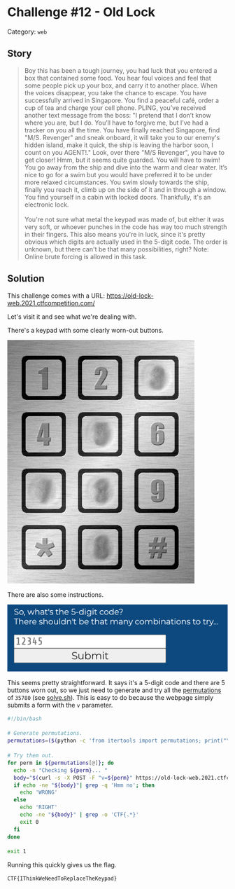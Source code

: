 # Challenge #12 - Old Lock

Category: `web`

## Story

>Boy this has been a tough journey, you had luck that you entered a box that contained some food. You hear foul voices and feel that some people pick up your box, and carry it to another place. When the voices disappear, you take the chance to escape. You have successfully arrived in Singapore. You find a peaceful café, order a cup of tea and charge your cell phone. PLING, you’ve received another text message from the boss: "I pretend that I don’t know where you are, but I do. You’ll have to forgive me, but I’ve had a tracker on you all the time. You have finally reached Singapore, find "M/S. Revenger" and sneak onboard, it will take you to our enemy's hidden island, make it quick, the ship is leaving the harbor soon, I count on you AGENT!." Look, over there "M/S Revenger", you have to get closer! Hmm, but it seems quite guarded. You will have to swim! You go away from the ship and dive into the warm and clear water. It’s nice to go for a swim but you would have preferred it to be under more relaxed circumstances. You swim slowly towards the ship, finally you reach it, climb up on the side of it and in through a window. You find yourself in a cabin with locked doors. Thankfully, it's an electronic lock.<br/><br/>
>You're not sure what metal the keypad was made of, but either it was very soft, or whoever punches in the code has way too much strength in their fingers. This also means you're in luck, since it's pretty obvious which digits are actually used in the 5-digit code. The order is unknown, but there can't be that many possibilities, right? Note: Online brute forcing is allowed in this task.

## Solution

This challenge comes with a URL: https://old-lock-web.2021.ctfcompetition.com/

Let's visit it and see what we're dealing with.

There's a keypad with some clearly worn-out buttons.

![Keypad with worn out buttons 3, 5, 7, 8 and 0](old_keypad.png)

There are also some instructions.

![Instructions to try a 5-digit code](instructions.png)

This seems pretty straightforward. It says it's a 5-digit code and there are 5 buttons worn out, so we just need to generate and try all the [permutations](https://en.wikipedia.org/wiki/Permutation) of `35780` (see [solve.sh](solve.sh)). This is easy to do because the webpage simply submits a form with the `v` parameter.

```sh
#!/bin/bash

# Generate permutations.
permutations=($(python -c 'from itertools import permutations; print("\n".join(["".join(perm) for perm in permutations("35780")]))'))

# Try them out.
for perm in ${permutations[@]}; do
  echo -n "Checking ${perm}... "
  body="$(curl -s -X POST -F "v=${perm}" https://old-lock-web.2021.ctfcompetition.com/)"
  if echo -ne "${body}"| grep -q 'Hmm no'; then
    echo 'WRONG'
  else
    echo 'RIGHT'
    echo -ne "${body}" | grep -o 'CTF{.*}'
    exit 0
  fi
done

exit 1
```

Running this quickly gives us the flag.

```
CTF{IThinkWeNeedToReplaceTheKeypad}
```
